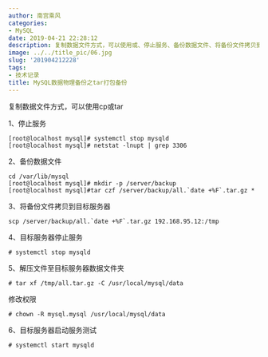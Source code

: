 ```yaml
---
author: 南宫乘风
categories:
- MySQL
date: 2019-04-21 22:28:12
description: 复制数据文件方式，可以使用或、停止服务、备份数据文件、将备份文件拷贝到目标服务器、目标服务器停止服务、解压文件至目标服务器数据文件夹修改权限、目标服务器启动服务测试。。。。。。。
image: ../../title_pic/06.jpg
slug: '201904212228'
tags:
- 技术记录
title: MySQL数据物理备份之tar打包备份
---
```


<!--more-->

复制数据文件方式，可以使用cp或tar  
  
1、停止服务

```
[root@localhost mysql]# systemctl stop mysqld
[root@localhost mysql]# netstat -lnupt | grep 3306
```

  
2、备份数据文件

```
cd /var/lib/mysql
[root@localhost mysql]# mkdir -p /server/backup
[root@localhost mysql]#tar czf /server/backup/all.`date +%F`.tar.gz *
```

  
  
3、将备份文件拷贝到目标服务器

```
scp /server/backup/all.`date +%F`.tar.gz 192.168.95.12:/tmp
```

  
  
4、目标服务器停止服务

```
# systemctl stop mysqld
```

  
  
5、解压文件至目标服务器数据文件夹

```
# tar xf /tmp/all.tar.gz -C /usr/local/mysql/data
```

  
修改权限

```
# chown -R mysql.mysql /usr/local/mysql/data
```

  
6、目标服务器启动服务测试

```
# systemctl start mysqld
```
